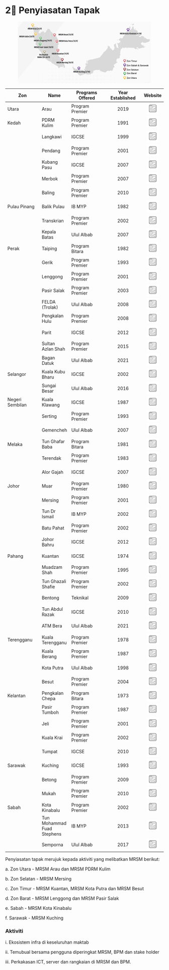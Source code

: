 # 2⃣ Penyiasatan Tapak

<figure><img src=".gitbook/assets/lawatanMRSM.png" alt=""><figcaption></figcaption></figure>

<table><thead><tr><th width="137">Zon</th><th>Name</th><th width="181">Programs Offered</th><th width="171" align="center">Year Established</th><th align="center">Website</th></tr></thead><tbody><tr><td>Utara</td><td>Arau</td><td>Program Premier</td><td align="center">2019</td><td align="center"><a href="http://arau.mrsm.edu.my"><img src="maklumat-asas/pengenalan-mrsm/lokasi/website.png" alt="Website"></a></td></tr><tr><td>Kedah</td><td>PDRM Kulim</td><td>Program Premier</td><td align="center">1991</td><td align="center"><a href="http://pdrmkulim.mrsm.edu.my"><img src="maklumat-asas/pengenalan-mrsm/lokasi/website.png" alt="Website"></a></td></tr><tr><td></td><td>Langkawi</td><td>IGCSE</td><td align="center">1999</td><td align="center"><a href="http://langkawi.mrsm.edu.my"><img src="maklumat-asas/pengenalan-mrsm/lokasi/website.png" alt="Website"></a></td></tr><tr><td></td><td>Pendang</td><td>Program Premier</td><td align="center">2001</td><td align="center"><a href="http://pendang.mrsm.edu.my"><img src="maklumat-asas/pengenalan-mrsm/lokasi/website.png" alt="Website"></a></td></tr><tr><td></td><td>Kubang Pasu</td><td>IGCSE</td><td align="center">2007</td><td align="center"><a href="http://kpasu.mrsm.edu.my"><img src="maklumat-asas/pengenalan-mrsm/lokasi/website.png" alt="Website"></a></td></tr><tr><td></td><td>Merbok</td><td>Program Premier</td><td align="center">2007</td><td align="center"><a href="http://merbok.mrsm.edu.my"><img src="maklumat-asas/pengenalan-mrsm/lokasi/website.png" alt="Website"></a></td></tr><tr><td></td><td>Baling</td><td>Program Premier</td><td align="center">2010</td><td align="center"><a href="http://baling.mrsm.edu.my"><img src="maklumat-asas/pengenalan-mrsm/lokasi/website.png" alt="Website"></a></td></tr><tr><td>Pulau Pinang</td><td>Balik Pulau</td><td>IB MYP</td><td align="center">1982</td><td align="center"><a href="http://bpulau.mrsm.edu.my"><img src="maklumat-asas/pengenalan-mrsm/lokasi/website.png" alt="Website"></a></td></tr><tr><td></td><td>Transkrian</td><td>Program Premier</td><td align="center">2002</td><td align="center"><a href="http://transkrian.mrsm.edu.my"><img src="maklumat-asas/pengenalan-mrsm/lokasi/website.png" alt="Website"></a></td></tr><tr><td></td><td>Kepala Batas</td><td>Ulul Albab</td><td align="center">2007</td><td align="center"><a href="http://kbatas.mrsm.edu.my"><img src="maklumat-asas/pengenalan-mrsm/lokasi/website.png" alt="Website"></a></td></tr><tr><td>Perak</td><td>Taiping</td><td>Program Bitara</td><td align="center">1982</td><td align="center"><a href="http://taiping.mrsm.edu.my"><img src="maklumat-asas/pengenalan-mrsm/lokasi/website.png" alt="Website"></a></td></tr><tr><td></td><td>Gerik</td><td>Program Premier</td><td align="center">1993</td><td align="center"><a href="http://gerik.mrsm.edu.my"><img src="maklumat-asas/pengenalan-mrsm/lokasi/website.png" alt="Website"></a></td></tr><tr><td></td><td>Lenggong</td><td>Program Premier</td><td align="center">2001</td><td align="center"><a href="http://lenggong.mrsm.edu.my"><img src="maklumat-asas/pengenalan-mrsm/lokasi/website.png" alt="Website"></a></td></tr><tr><td></td><td>Pasir Salak</td><td>Program Premier</td><td align="center">2003</td><td align="center"><a href="http://psalak.mrsm.edu.my"><img src="maklumat-asas/pengenalan-mrsm/lokasi/website.png" alt="Website"></a></td></tr><tr><td></td><td>FELDA (Trolak)</td><td>Ulul Albab</td><td align="center">2008</td><td align="center"><a href="http://felda.mrsm.edu.my"><img src="maklumat-asas/pengenalan-mrsm/lokasi/website.png" alt="Website"></a></td></tr><tr><td></td><td>Pengkalan Hulu</td><td>Program Premier</td><td align="center">2008</td><td align="center"><a href="http://phulu.mrsm.edu.my"><img src="maklumat-asas/pengenalan-mrsm/lokasi/website.png" alt="Website"></a></td></tr><tr><td></td><td>Parit</td><td>IGCSE</td><td align="center">2012</td><td align="center"><a href="http://parit.mrsm.edu.my"><img src="maklumat-asas/pengenalan-mrsm/lokasi/website.png" alt="Website"></a></td></tr><tr><td></td><td>Sultan Azlan Shah</td><td>Program Premier</td><td align="center">2015</td><td align="center"><a href="http://kkangsar.mrsm.edu.my"><img src="maklumat-asas/pengenalan-mrsm/lokasi/website.png" alt="Website"></a></td></tr><tr><td></td><td>Bagan Datuk</td><td>Ulul Albab</td><td align="center">2021</td><td align="center"><a href="http://bdatuk.mrsm.edu.my/"><img src="maklumat-asas/pengenalan-mrsm/lokasi/website.png" alt="Website"></a></td></tr><tr><td>Selangor</td><td>Kuala Kubu Bharu</td><td>IGCSE</td><td align="center">2002</td><td align="center"><a href="http://kkb.mrsm.edu.my"><img src="maklumat-asas/pengenalan-mrsm/lokasi/website.png" alt="Website"></a></td></tr><tr><td></td><td>Sungai Besar</td><td>Ulul Albab</td><td align="center">2016</td><td align="center"><a href="http://sgbesar.mrsm.edu.my"><img src="maklumat-asas/pengenalan-mrsm/lokasi/website.png" alt="Website"></a></td></tr><tr><td>Negeri Sembilan</td><td>Kuala Klawang</td><td>IGCSE</td><td align="center">1987</td><td align="center"><a href="http://kklawang.mrsm.edu.my"><img src="maklumat-asas/pengenalan-mrsm/lokasi/website.png" alt="Website"></a></td></tr><tr><td></td><td>Serting</td><td>Program Premier</td><td align="center">1993</td><td align="center"><a href="http://serting.mrsm.edu.my"><img src="maklumat-asas/pengenalan-mrsm/lokasi/website.png" alt="Website"></a></td></tr><tr><td></td><td>Gemencheh</td><td>Ulul Albab</td><td align="center">2007</td><td align="center"><a href="http://gemencheh.mrsm.edu.my"><img src="maklumat-asas/pengenalan-mrsm/lokasi/website.png" alt="Website"></a></td></tr><tr><td>Melaka</td><td>Tun Ghafar Baba</td><td>Program Bitara</td><td align="center">1981</td><td align="center"><a href="http://tgb.mrsm.edu.my"><img src="maklumat-asas/pengenalan-mrsm/lokasi/website.png" alt="Website"></a></td></tr><tr><td></td><td>Terendak</td><td>Program Premier</td><td align="center">1983</td><td align="center"><a href="http://terendak.mrsm.edu.my"><img src="maklumat-asas/pengenalan-mrsm/lokasi/website.png" alt="Website"></a></td></tr><tr><td></td><td>Alor Gajah</td><td>IGCSE</td><td align="center">2007</td><td align="center"><a href="http://agajah.mrsm.edu.my"><img src="maklumat-asas/pengenalan-mrsm/lokasi/website.png" alt="Website"></a></td></tr><tr><td>Johor</td><td>Muar</td><td>Program Premier</td><td align="center">1980</td><td align="center"><a href="http://muar.mrsm.edu.my"><img src="maklumat-asas/pengenalan-mrsm/lokasi/website.png" alt="Website"></a></td></tr><tr><td></td><td>Mersing</td><td>Program Premier</td><td align="center">2001</td><td align="center"><a href="http://mersing.mrsm.edu.my"><img src="maklumat-asas/pengenalan-mrsm/lokasi/website.png" alt="Website"></a></td></tr><tr><td></td><td>Tun Dr Ismail</td><td>IB MYP</td><td align="center">2002</td><td align="center"><a href="http://tdi.mrsm.edu.my"><img src="maklumat-asas/pengenalan-mrsm/lokasi/website.png" alt="Website"></a></td></tr><tr><td></td><td>Batu Pahat</td><td>Program Premier</td><td align="center">2002</td><td align="center"><a href="http://bpahat.mrsm.edu.my"><img src="maklumat-asas/pengenalan-mrsm/lokasi/website.png" alt="Website"></a></td></tr><tr><td></td><td>Johor Bahru</td><td>IGCSE</td><td align="center">2012</td><td align="center"><a href="http://jbahru.mrsm.edu.my"><img src="maklumat-asas/pengenalan-mrsm/lokasi/website.png" alt="Website"></a></td></tr><tr><td>Pahang</td><td>Kuantan</td><td>IGCSE</td><td align="center">1974</td><td align="center"><a href="http://kuantan.mrsm.edu.my"><img src="maklumat-asas/pengenalan-mrsm/lokasi/website.png" alt="Website"></a></td></tr><tr><td></td><td>Muadzam Shah</td><td>Program Premier</td><td align="center">1995</td><td align="center"><a href="http://muadzam.mrsm.edu.my"><img src="maklumat-asas/pengenalan-mrsm/lokasi/website.png" alt="Website"></a></td></tr><tr><td></td><td>Tun Ghazali Shafie</td><td>Program Premier</td><td align="center">2002</td><td align="center"><a href="http://tgs.mrsm.edu.my"><img src="maklumat-asas/pengenalan-mrsm/lokasi/website.png" alt="Website"></a></td></tr><tr><td></td><td>Bentong</td><td>Teknikal</td><td align="center">2009</td><td align="center"><a href="http://bentong.mrsm.edu.my"><img src="maklumat-asas/pengenalan-mrsm/lokasi/website.png" alt="Website"></a></td></tr><tr><td></td><td>Tun Abdul Razak</td><td>IGCSE</td><td align="center">2010</td><td align="center"><a href="http://tar.mrsm.edu.my"><img src="maklumat-asas/pengenalan-mrsm/lokasi/website.png" alt="Website"></a></td></tr><tr><td></td><td>ATM Bera</td><td>Ulul Albab</td><td align="center">2021</td><td align="center"><a href="http://bera.mrsm.edu.my/"><img src="maklumat-asas/pengenalan-mrsm/lokasi/website.png" alt="Website"></a></td></tr><tr><td>Terengganu</td><td>Kuala Terengganu</td><td>Program Premier</td><td align="center">1978</td><td align="center"><a href="http://kterengganu.mrsm.edu.my"><img src="maklumat-asas/pengenalan-mrsm/lokasi/website.png" alt="Website"></a></td></tr><tr><td></td><td>Kuala Berang</td><td>Program Premier</td><td align="center">1987</td><td align="center"><a href="http://kberang.mrsm.edu.my"><img src="maklumat-asas/pengenalan-mrsm/lokasi/website.png" alt="Website"></a></td></tr><tr><td></td><td>Kota Putra</td><td>Ulul Albab</td><td align="center">1998</td><td align="center"><a href="http://kputra.mrsm.edu.my"><img src="maklumat-asas/pengenalan-mrsm/lokasi/website.png" alt="Website"></a></td></tr><tr><td></td><td>Besut</td><td>Program Premier</td><td align="center">2004</td><td align="center"><a href="http://besut.mrsm.edu.my"><img src="maklumat-asas/pengenalan-mrsm/lokasi/website.png" alt="Website"></a></td></tr><tr><td>Kelantan</td><td>Pengkalan Chepa</td><td>Program Bitara</td><td align="center">1973</td><td align="center"><a href="http://pchepa.mrsm.edu.my"><img src="maklumat-asas/pengenalan-mrsm/lokasi/website.png" alt="Website"></a></td></tr><tr><td></td><td>Pasir Tumboh</td><td>Program Premier</td><td align="center">1987</td><td align="center"><a href="http://ptumboh.mrsm.edu.my"><img src="maklumat-asas/pengenalan-mrsm/lokasi/website.png" alt="Website"></a></td></tr><tr><td></td><td>Jeli</td><td>Program Premier</td><td align="center">2001</td><td align="center"><a href="http://jeli.mrsm.edu.my"><img src="maklumat-asas/pengenalan-mrsm/lokasi/website.png" alt="Website"></a></td></tr><tr><td></td><td>Kuala Krai</td><td>Program Premier</td><td align="center">2002</td><td align="center"><a href="http://kkrai.mrsm.edu.my"><img src="maklumat-asas/pengenalan-mrsm/lokasi/website.png" alt="Website"></a></td></tr><tr><td></td><td>Tumpat</td><td>IGCSE</td><td align="center">2010</td><td align="center"><a href="http://tumpat.mrsm.edu.my"><img src="maklumat-asas/pengenalan-mrsm/lokasi/website.png" alt="Website"></a></td></tr><tr><td>Sarawak</td><td>Kuching</td><td>IGCSE</td><td align="center">1993</td><td align="center"><a href="http://kuching.mrsm.edu.my"><img src="maklumat-asas/pengenalan-mrsm/lokasi/website.png" alt="Website"></a></td></tr><tr><td></td><td>Betong</td><td>Program Premier</td><td align="center">2009</td><td align="center"><a href="http://betong.mrsm.edu.my"><img src="maklumat-asas/pengenalan-mrsm/lokasi/website.png" alt="Website"></a></td></tr><tr><td></td><td>Mukah</td><td>Program Premier</td><td align="center">2010</td><td align="center"><a href="http://mukah.mrsm.edu.my"><img src="maklumat-asas/pengenalan-mrsm/lokasi/website.png" alt="Website"></a></td></tr><tr><td>Sabah</td><td>Kota Kinabalu</td><td>Program Premier</td><td align="center">2002</td><td align="center"><a href="http://kkinabalu.mrsm.edu.my"><img src="maklumat-asas/pengenalan-mrsm/lokasi/website.png" alt="Website"></a></td></tr><tr><td></td><td>Tun Mohammad Fuad Stephens</td><td>IB MYP</td><td align="center">2013</td><td align="center"><a href="http://tmfs.mrsm.edu.my"><img src="maklumat-asas/pengenalan-mrsm/lokasi/website.png" alt="Website"></a></td></tr><tr><td></td><td>Semporna</td><td>Ulul Albab</td><td align="center">2017</td><td align="center"><a href="http://semporna.mrsm.edu.my"><img src="maklumat-asas/pengenalan-mrsm/lokasi/website.png" alt="Website"></a></td></tr></tbody></table>

Penyiasatan tapak merujuk kepada aktiviti yang melibatkan MRSM berikut:&#x20;

a. Zon Utara - MRSM Arau dan MRSM PDRM Kulim&#x20;

b. Zon Selatan - MRSM Mersing&#x20;

c. Zon Timur - MRSM Kuantan, MRSM Kota Putra dan MRSM Besut&#x20;

d. Zon Barat - MRSM Lenggong dan MRSM Pasir Salak&#x20;

e. Sabah - MRSM Kota Kinabalu&#x20;

f. Sarawak - MRSM Kuching

### Aktiviti

i. Ekosistem infra di keseluruhan maktab&#x20;

ii. Temubual bersama pengguna diperingkat MRSM, BPM dan stake holder&#x20;

iii. Perkakasan ICT, server dan rangkaian di MRSM dan BPM.
